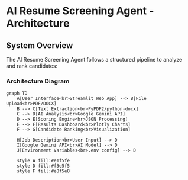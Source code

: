 # AI Resume Screening Agent - Architecture

## System Overview

The AI Resume Screening Agent follows a structured pipeline to analyze and rank candidates:

### Architecture Diagram

```mermaid
graph TD
    A[User Interface<br>Streamlit Web App] --> B[File Upload<br>PDF/DOCX]
    B --> C[Text Extraction<br>PyPDF2/python-docx]
    C --> D[AI Analysis<br>Google Gemini API]
    D --> E[Scoring Engine<br>JSON Processing]
    E --> F[Results Dashboard<br>Plotly Charts]
    F --> G[Candidate Ranking<br>Visualization]
    
    H[Job Description<br>User Input] --> D
    I[Google Gemini API<br>AI Model] --> D
    J[Environment Variables<br>.env config] --> D
    
    style A fill:#e1f5fe
    style D fill:#f3e5f5
    style F fill:#e8f5e8